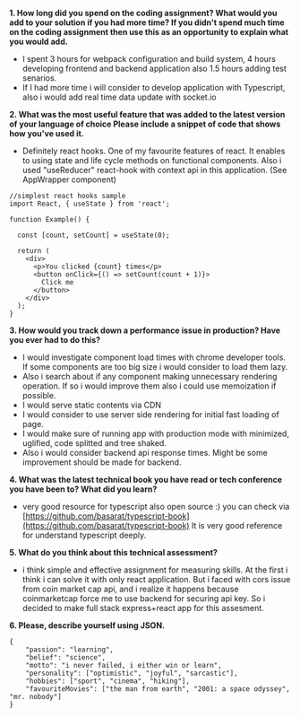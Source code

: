 **1. How long did you spend on the coding assignment? What would you add to your solution if you had
more time? If you didn't spend much time on the coding assignment then use this as an opportunity to
explain what you would add.**

- I spent 3 hours for webpack configuration and build system, 4 hours developing frontend and backend application also 1.5 hours adding test senarios.
- If I had more time i will consider to develop application with Typescript, also i would add real time data update with socket.io

**2. What was the most useful feature that was added to the latest version of your language of choice
Please include a snippet of code that shows how you've used it.**

- Definitely react hooks. One of my favourite features of react. It enables to using state and life cycle methods on functional components. Also i used "useReducer" react-hook with context api in this application. (See AppWrapper component)

```
//simplest react hooks sample
import React, { useState } from 'react';

function Example() {

  const [count, setCount] = useState(0);

  return (
    <div>
      <p>You clicked {count} times</p>
      <button onClick={() => setCount(count + 1)}>
        Click me
      </button>
    </div>
  );
}
```

**3. How would you track down a performance issue in production? Have you ever had to do this?**

- I would investigate component load times with chrome developer tools. If some components are too big size i would consider to load them lazy.
- Also i search about if any component making unnecessary rendering operation. If so i would improve them also i could use memoization if possible.
- I would serve static contents via CDN
- I would consider to use server side rendering for initial fast loading of page.
- I would make sure of running app with production mode with minimized, uglified, code splitted and tree shaked.
- Also i would consider backend api response times. Might be some improvement should be made for backend.

**4. What was the latest technical book you have read or tech conference you have been to? What did you
learn?**

- very good resource for typescript also open source :) you can check via [https://github.com/basarat/typescript-book](https://github.com/basarat/typescript-book) It is very good reference for understand typescript deeply.

**5. What do you think about this technical assessment?**

- i think simple and effective assignment for measuring skills. At the first i think i can solve it with only react application. But i faced with cors issue from coin market cap api, and i realize it happens because coinmarketcap force me to use backend for securing api key. So i decided to make full stack express+react app for this assesment.

**6. Please, describe yourself using JSON.**

    {
        "passion": "learning",
        "belief": "science",
        "motto": "i never failed, i either win or learn",
        "personality": ["optimistic", "joyful", "sarcastic"],
        "hobbies": ["sport", "cinema", "hiking"],
        "favouriteMovies": ["the man from earth", "2001: a space odyssey", "mr. nobody"]
    }
